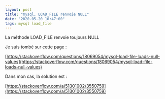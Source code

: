 ```yaml
---
layout: post
title: "mysql, LOAD_FILE renvoie NULL"
date: "2020-05-20 10:47:00"
tags: mysql load_file
---
```

La méthode LOAD_FILE renvoie toujours NULL

Je suis tombé sur cette page :

[https://stackoverflow.com/questions/18069054/mysql-load-file-loads-null-values](https://stackoverflow.com/questions/18069054/mysql-load-file-loads-null-values)

Dans mon cas, la solution est :

[https://stackoverflow.com/a/51301002/3550759](https://stackoverflow.com/a/51301002/3550759)


